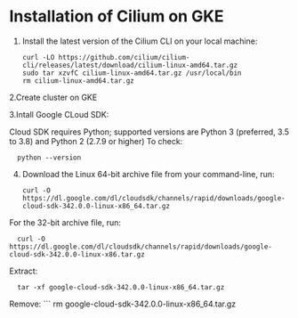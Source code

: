# Installation of Cilium on GKE
1. Install the latest version of the Cilium CLI on your local machine:
      ```
      curl -LO https://github.com/cilium/cilium-cli/releases/latest/download/cilium-linux-amd64.tar.gz
      sudo tar xzvfC cilium-linux-amd64.tar.gz /usr/local/bin
      rm cilium-linux-amd64.tar.gz
      ```
2.Create cluster on GKE

3.Intall Google CLoud SDK:

  Cloud SDK requires Python; supported versions are Python 3 (preferred, 3.5 to 3.8) and Python 2 (2.7.9 or higher)
  To check:
      
      python --version
      
4.  Download the Linux 64-bit archive file from your command-line, run:

       ```
       curl -O https://dl.google.com/dl/cloudsdk/channels/rapid/downloads/google-cloud-sdk-342.0.0-linux-x86_64.tar.gz
      
For the 32-bit archive file, run:

      curl -O https://dl.google.com/dl/cloudsdk/channels/rapid/downloads/google-cloud-sdk-342.0.0-linux-x86.tar.gz

 Extract:
      
      tar -xf google-cloud-sdk-342.0.0-linux-x86_64.tar.gz
 
 Remove: 
      ``` rm google-cloud-sdk-342.0.0-linux-x86_64.tar.gz
      
      
